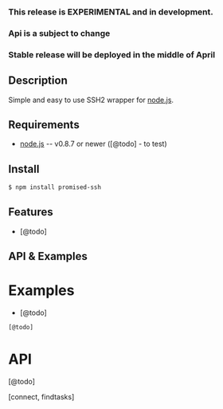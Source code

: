 ### This release is EXPERIMENTAL and in development.

### Api is a subject to change
### Stable release will be deployed in the middle of April

## Description

Simple and easy to use SSH2 wrapper for [node.js](http://nodejs.org/).


## Requirements

* [node.js](http://nodejs.org/) -- v0.8.7 or newer ([@todo] - to test)


## Install

```bash
$ npm install promised-ssh
```

## Features

* [@todo]

## API & Examples

# Examples


* [@todo]

```javascript
[@todo]
```
# API

[@todo]

[connect, findtasks]